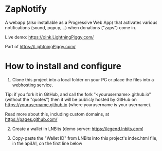 # ZapNotify

A webapp (also installable as a Progressive Web App) that activates various notifications (sound, popup,...) when donations ("zaps") come in.

Live demo: https://oink.LightningPiggy.com/

Part of https://LightningPiggy.com/

# How to install and configure

1) Clone this project into a local folder on your PC or place the files into a webhosting service.

Tip: if you fork it in GitHub, and call the fork "\<yourusername\>.github.io" (without the "quotes") then
it will be publicly hosted by GitHub on https://yourusername.github.io (where yourusername is your username).

Read more about this, including custom domains, at https://pages.github.com/

2) Create a wallet in LNBits (demo server: https://legend.lnbits.com)

3) Copy-paste the "Wallet ID" from LNBits into this project's index.html file, in the apiUrl, on the first line below <script>.

For example, if your LNBits Wallet ID is c9168d53aa5942858354249f39f18de4
then in index.html, you should have:

```
const apiUrl = "wss://legend.lnbits.com/api/v1/ws/c9168d53aa5942858354249f39f18de4";
```
4) Create a LNURLp (= reusable payment string) in LNBits for the newly created wallet.
- Wallet: choose the newly created lnbits wallet
- Item description: "Donation to LightningPiggy.com" (users will see this in their wallet when they zap)
- Lightning Address: oink (or whatever you like)
- Min: 1000 (default value that wallet will show)
- Max: 100000000 (is this too low?)
- Currency: satoshis
- Comment maximum characters: 255
- Webhook URL: not needed
- Success message (optional): Oink! Thank you! Oink, oink!
- Nostr: Enable nostr zaps

5) Copy-paste the LNURL string from LNBits into this project's index.html file.
Do the same for the lightning address (if you created one as part of the LNURLp setup).

For example, if your LNURLp string is LNURL1DP68GURN8GHJ7MR9VAJKUEPWD3HXY6T5WVHXXMMD9AKXUATJD3CZ74RTDFNKZSSNL3E35
and your lightning address is oink@legend.lnbits.com then you should have in index.html something like:

```
<a href="lightning:LNURL1DP68GURN8GHJ7MR9VAJKUEPWD3HXY6T5WVHXXMMD9AKXUATJD3CZ74RTDFNKZSSNL3E35" class="text-secondary"><img class="QR" src="QR.png"/></a>
<a href="lightning:oink@legend.lnbits.com" class="text-secondary"><h2>oink@legend.lnbits.com</h2></a>
```

# How to use

If the files are hosted somewhere (such as https://yourusername.github.io/) then open that website.
Or if you have them locally on your PC, open the index.html file in a webbrowser.

Click the "Enable audio and visual notifications" button to allow the browser to play audio (blocked if the user hasn't interacted with the page) and to connect the websocket and wait for incoming payments.

Note that you can also install the applications as a Progressive Web App.
Do this, in Chrome for example, by clicking the menu in the top right (three dots) and choosing "Install LightningPiggy Oink..."

# How it works

The index.html file opens a websocket to LNBits using Javascript.

LNBits sends a notification over that websocket when a payment comes in.

The index.html parses the incoming payment data (amount, comment), plays an MP3 and shows a message and the comment to the user for 10 seconds.
